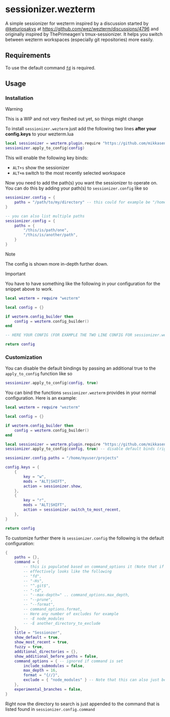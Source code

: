 # sessionizer.wezterm
A simple sessionizer for wezterm inspired by a discussion started by [@keturiosakys](https://github.com/keturiosakys) at https://github.com/wez/wezterm/discussions/4796 and originally inspired by ThePrimeagen's tmux-sessionizer. It helps you switch between wezterm workspaces (especially git repositories) more easily.

## Requirements
To use the default command [`fd`](https://github.com/sharkdp/fd) is required.

## Usage
### Installation
> [!WARNING]
> This is a WIP and not very fleshed out yet, so things might change

To install `sessionizer.wezterm` just add the following two lines __after your config.keys__ to your wezterm.lua
```lua
local sessionizer = wezterm.plugin.require "https://github.com/mikkasendke/sessionizer.wezterm"
sessionizer.apply_to_config(config)
```

This will enable the following key binds:
 * `ALT+s` show the sessionizer
 * `ALT+m` switch to the most recently selected workspace

Now you need to add the path(s) you want the sessionizer to operate on. You can do this
by adding your path(s) to `sessionizer.config` like so
```lua
sessionizer.config = {
    paths = "/path/to/my/directory" -- this could for example be "/home/<your_username>/dev"
}

-- you can also list multiple paths
sessionizer.config = {
    paths = {
        "/this/is/path/one",
        "/this/is/another/path",
    }
}
```
> [!NOTE]
> The config is shown more in-depth further down.

> [!IMPORTANT]
> You have to have something like the following in your configuration for the snippet above to work.
> ```lua
> local wezterm = require "wezterm"
> 
> local config = {}
> 
> if wezterm.config_builder then
>     config = wezterm.config_builder()
> end
> 
> -- HERE YOUR CONFIG (FOR EXAMPLE THE TWO LINE CONFIG FOR sessionizer.wezterm ABOVE)
> 
> return config
> ```

### Customization
You can disable the default bindings by passing an additional true to the `apply_to_config` function like so
```lua
sessionizer.apply_to_config(config, true)
```

You can bind the functions `sessionizer.wezterm` provides in your normal configuration. Here is an
example:

```lua
local wezterm = require "wezterm"

local config = {}

if wezterm.config_builder then
    config = wezterm.config_builder()
end

local sessionizer = wezterm.plugin.require "https://github.com/mikkasendke/sessionizer.wezterm"
sessionizer.apply_to_config(config, true) -- disable default binds (right now you can also just not call this)

sessionizer.config.paths = "/home/myuser/projects"

config.keys = {
    {
        key = "w",
        mods = "ALT|SHIFT",
        action = sessionizer.show,
    },
    {
        key = "r",
        mods = "ALT|SHIFT",
        action = sessionizer.switch_to_most_recent,
    },
}

return config
```

To customize further there is `sessionizer.config` the following is the default configuration:
```lua
{
    paths = {},
    command = {
        -- this is populated based on command_options it (Note that if you set this command_options will be ignored)
        -- effectively looks like the following
        -- "fd",
        -- "-Hs",
        -- "^.git$",
        -- "-td",
        -- "--max-depth=" .. command_options.max_depth,
        -- "--prune",
        -- "--format",
        -- command_options.format,
        -- Here any number of excludes for example
        -- -E node_modules
        -- -E another_directory_to_exclude
    },
    title = "Sessionzer",
    show_default = true,
    show_most_recent = true,
    fuzzy = true,
    additional_directories = {},
    show_additional_before_paths = false,
    command_options = { -- ignored if command is set
        include_submodules = false,
        max_depth = 16,
        format = "{//}",
        exclude = { "node_modules" } -- Note that this can also just be a string
    },
    experimental_branches = false,
}
```
Right now the directory to search is just appended to the command that is listed found in `sessionizer.config.command`
